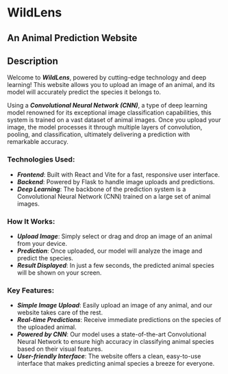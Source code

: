# WildLens
## An Animal Prediction Website

## Description
Welcome to ***WildLens***, powered by cutting-edge technology and deep learning! This website allows you to upload an image of an animal, and its model will accurately predict the species it belongs to.

Using a ***Convolutional Neural Network (CNN)***, a type of deep learning model renowned for its exceptional image classification capabilities, this system is trained on a vast dataset of animal images. Once you upload your image, the model processes it through multiple layers of convolution, pooling, and classification, ultimately delivering a prediction with remarkable accuracy.

### Technologies Used:
* ***Frontend***: Built with React and Vite for a fast, responsive user interface.
* ***Backend***: Powered by Flask to handle image uploads and predictions.
* ***Deep Learning***: The backbone of the prediction system is a Convolutional Neural Network (CNN) trained on a large set of animal images.

### How It Works:
* ***Upload Image***: Simply select or drag and drop an image of an animal from your device.
* ***Prediction***: Once uploaded, our model will analyze the image and predict the species.
* ***Result Displayed***: In just a few seconds, the predicted animal species will be shown on your screen.

### Key Features:
* ***Simple Image Upload***: Easily upload an image of any animal, and our website takes care of the rest.
* ***Real-time Predictions***: Receive immediate predictions on the species of the uploaded animal.
* ***Powered by CNN***: Our model uses a state-of-the-art Convolutional Neural Network to ensure high accuracy in classifying animal species based on their visual features.
* ***User-friendly Interface***: The website offers a clean, easy-to-use interface that makes predicting animal species a breeze for everyone.
